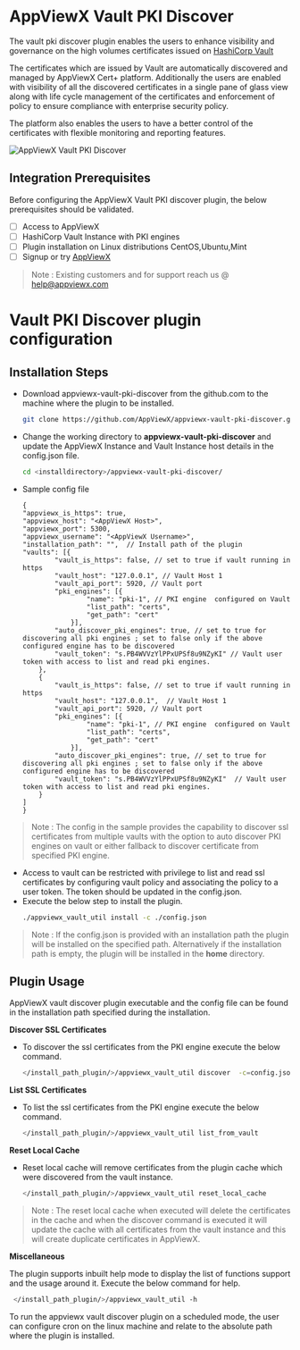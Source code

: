 # AppViewX Vault PKI Discover

The vault pki discover plugin enables the users to enhance visibility and governance on the high volumes certificates issued on [HashiCorp Vault](https://www.vaultproject.io/docs/secrets/pki)

The certificates which are issued by Vault are automatically discovered and managed by AppViewX Cert+ platform. Additionally the users are enabled with visibility of all the discovered certificates in a single pane of glass view along with life cycle management of the certificates and enforcement of policy to ensure compliance with enterprise security policy. 

The platform also enables the users to have a better control of the certificates with flexible monitoring and reporting features.

![AppViewX Vault PKI Discover](https://github.com/vigneshkathir/appviewx-vault-pki-discover/blob/main/images/AppViewX-Vault-PKI-Discover.jpeg)


## Integration Prerequisites

Before configuring the AppViewX Vault PKI discover plugin, the below prerequisites should be validated.

- [ ] Access to AppViewX
- [ ] HashiCorp Vault Instance with PKI engines
- [ ] Plugin installation on Linux distributions CentOS,Ubuntu,Mint
- [ ] Signup or try [AppViewX](https://www.appviewx.com/try-appviewx/)

> Note : Existing customers and for support reach us @ help@appviewx.com

# Vault PKI Discover plugin configuration

## Installation Steps

 - Download appviewx-vault-pki-discover from the github.com to the machine where the plugin to be installed.
	```bash
	git clone https://github.com/AppViewX/appviewx-vault-pki-discover.git
	```
- Change the working directory to **appviewx-vault-pki-discover**  and update the AppViewX Instance and Vault Instance host details in the config.json file.
	```bash
	cd <installdirectory>/appviewx-vault-pki-discover/
	```
 - Sample config file
	```
	{
	"appviewx_is_https": true,  
	"appviewx_host": "<AppViewX Host>",
	"appviewx_port": 5300,
	"appviewx_username": "<AppViewX Username>",
	"installation_path": "",  // Install path of the plugin
	"vaults": [{
			"vault_is_https": false, // set to true if vault running in https 
			"vault_host": "127.0.0.1", // Vault Host 1
			"vault_api_port": 5920, // Vault port
			"pki_engines": [{
					"name": "pki-1", // PKI engine  configured on Vault
					"list_path": "certs",
					"get_path": "cert"
				}],
			"auto_discover_pki_engines": true, // set to true for discovering all pki engines ; set to false only if the above configured engine has to be discovered
			"vault_token": "s.PB4WVVzYlPPxUPSf8u9NZyKI" // Vault user token with access to list and read pki engines.
		},
		{
			"vault_is_https": false, // set to true if vault running in https 
			"vault_host": "127.0.0.1",  // Vault Host 1
			"vault_api_port": 5920, // Vault port
			"pki_engines": [{
					"name": "pki-1", // PKI engine  configured on Vault
					"list_path": "certs",
					"get_path": "cert"
				}],
			"auto_discover_pki_engines": true, // set to true for discovering all pki engines ; set to false only if the above configured engine has to be discovered
			"vault_token": "s.PB4WVVzYlPPxUPSf8u9NZyKI"  // Vault user token with access to list and read pki engines.
		}
	]
	}
	```
> Note : The config in the sample provides the capability to discover ssl certificates from multiple vaults with the option to auto discover PKI engines on vault or either fallback to discover certificate from specified PKI engine. 

 - Access to vault can be restricted with privilege to list and read ssl certificates by configuring vault policy and associating the policy to a user token. The token should be updated in the config.json.
 - Execute the below step to install the plugin.
	```bash
	./appviewx_vault_util install -c ./config.json
	```
> Note : If the config.json is provided with an installation path the plugin will be installed on the specified path. Alternatively if the installation path is empty, the plugin will be installed in the **home**  directory.

## Plugin Usage

AppViewX vault discover plugin executable and the config file can be found in the installation path specified during the installation.

**Discover SSL Certificates** 
- To discover the ssl certificates from the PKI engine execute the below command.
	```bash
	</install_path_plugin/>/appviewx_vault_util discover  -c=config.json 
	```
**List SSL Certificates**

- To list the ssl certificates from the PKI engine execute the below command.
	```bash
	</install_path_plugin/>/appviewx_vault_util list_from_vault
	```
**Reset Local Cache**

- Reset local cache will remove certificates from the plugin cache which were discovered from the vault instance.
	```bash
	</install_path_plugin/>/appviewx_vault_util reset_local_cache
	```
>Note : The reset local cache when executed will delete the certificates in the cache and when the discover command is executed it will update the cache with all certificates from the vault instance and this will create duplicate certificates in AppViewX.

**Miscellaneous**

The plugin supports inbuilt help mode to display the list of functions support and the usage around it.
Execute the below command for help.
```bash
 </install_path_plugin/>/appviewx_vault_util -h
 ```
To run the appviewx vault discover plugin on a scheduled mode, the user can configure cron on the linux machine and relate to the absolute path where the plugin is installed.


